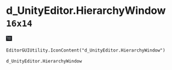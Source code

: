 # d_UnityEditor.HierarchyWindow `16x14`
<img src="/img/d_UnityEditor.HierarchyWindow.png" width=16 height=14>

``` CSharp
EditorGUIUtility.IconContent("d_UnityEditor.HierarchyWindow")
```
```
d_UnityEditor.HierarchyWindow
```
